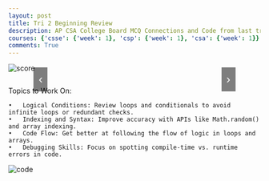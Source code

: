 ```yaml
---
layout: post
title: Tri 2 Beginning Review
description: AP CSA College Board MCQ Connections and Code from last tri
courses: {'csse': {'week': 1}, 'csp': {'week': 1}, 'csa': {'week': 1}}
comments: True
---
```


![score](https://github.com/user-attachments/assets/e4878086-ec7d-4dd5-841a-c2f2f0fd161d)


<div class="carousel-container">
  <div class="carousel" id="carousel">
    <div class="flashcard">
      <img src="https://github.com/user-attachments/assets/47896f45-7de0-438c-8194-e13b50773c92" alt="Q4">
      <p>I forgot that in Java, when dividing two integers, the result is always going to be an integer. So, 7 divided by 3 actually equals 2, not 2.333333.</p>
    </div>
    <div class="flashcard">
      <img src="https://github.com/user-attachments/assets/9640269b-f74c-4b9b-b65d-bd595a096b5f" alt="Q6">
      <p>I mistakenly thought we needed to compare the average of the two values to the tolerance but, the correct approach is to calculate the absolute difference between d1 and d2 and then check if it's less than or equal to the tolerance. So, the correct answer is indeed option E.</p>
    </div>
    <div class="flashcard">
      <img src="https://github.com/user-attachments/assets/15a0c6b7-40a7-4b68-9668-4cafa9c50d90" alt="Q14">
      <p>I incorrectly assumed that the v variable would be an index rather than a direct reference to a Vehicle object. The correct expression to replace /expression/ is actually vehicles.get(i).getMileage(). This will access the i-th Vehicle object from the vehicles list and then call its getMileage() method.</p>
    </div>
    <div class="flashcard">
      <img src="https://github.com/user-attachments/assets/b1166d4b-38d1-498b-977a-3ad19d2e5a8d" alt="Q16">
      <p>The correct expression to replace /index/ is B: k + a1.length. This ensures that the elements of a2 are appended to the end of the result array after the elements of a1.</p>
    </div>
    <div class="flashcard">
      <img src="https://github.com/user-attachments/assets/ab09b616-0f72-40d8-a60a-eafc90a415f3" alt="Q18">
      <p>I mistakenly thought Math.random() could take a parameter to specify the range of the random number. However, Math.random() generates a random double between 0.0 and 1.0. To get a random index for the list, we need to multiply this value by the list's size and cast it to an integer. Therefore, the correct answer is B.</p>
    </div>
    <div class="flashcard">
      <img src="https://github.com/user-attachments/assets/6ef6df54-8cec-463c-9102-d87381737c92" alt="Q22">
      <p>I thought that because `bookArray` is declared as a `Book[]`, only the `length()` method defined in the `Book` class would be used. But, Java allows subclasses to override methods from their superclasses. So, when we call `length()` on an `AudioBook` object within the array, the `length()` method defined specifically for `AudioBook` will be used, leading to a compile-time error.</p>
    </div>
    <div class="flashcard">
      <img src="https://github.com/user-attachments/assets/d2265cef-43f6-4d6f-b25f-2ac891d86f1f" alt="Q23">
      <p>I misunderstood the loop condition. The loop continues as long as k is greater than 0. In the first iteration, k is animals.size() - 1, which is 5. The element at index 5 is "baboon". Since "baboon" starts with "b", it is moved to the beginning of the list.</p>
    </div>
    <div class="flashcard">
      <img src="https://github.com/user-attachments/assets/49c3f9b5-c114-4e5c-8f08-dfd31826d736" alt="Q24">
      <p>I misunderstood the order in which the newArray is being filled. The code iterates through oldArray and fills newArray in column-major order. This means that it fills the first column, then the second, and so on.</p>
    </div>
    <div class="flashcard">
      <img src="https://github.com/user-attachments/assets/403f6aee-2ff0-4295-a063-1e7e866f5ea0" alt="Q25">
      <p>I got this wrong because I may have overcomplicated the solution. I might have considered unnecessary factors or conditions, leading me to choose an incorrect option. The correct approach is a straightforward comparison of the dimensions of the two boxes.</p>
    </div>
    <div class="flashcard">
      <img src="https://github.com/user-attachments/assets/413c96dc-5b0f-4e73-8680-d66b6b2c29f3" alt="Q33">
      <p>The loop condition sum < 12 || k < 4 will always be true because k is never incremented. This leads to an infinite loop, and nothing will be printed.</p>
    </div>
    <div class="flashcard">
      <img src="https://github.com/user-attachments/assets/dff58ed4-f0d9-408f-a26a-362336642912" alt="Q34">
      <p>The issue with this code is that it attempts to modify the x and y coordinates of the center point directly. However, since x and y are private instance variables within the Point class, they cannot be accessed and modified directly. This will lead to a compile-time error.</p>
    </div>
    <div class="flashcard">
      <img src="https://github.com/user-attachments/assets/2667e275-ad50-45b5-b275-a428ee8f3911" alt="Q36">
      <p>I overlooked the fact that the second condition in the if statement is redundant. If x is even and greater than 0, it will always be greater than 3.</p>
    </div>
    <div class="flashcard">
      <img src="https://github.com/user-attachments/assets/453a960e-6eaa-4340-ac0c-75bfac627c16" alt="Q38">
      <p>I believe I overcomplicated the solution by trying to distribute the OR operator. The original expression can be simplified using the distributive property of OR over AND.</p>
    </div>
  </div>
  <button class="carousel-button left" onclick="moveCarousel(-1)">&#8249;</button>
  <button class="carousel-button right" onclick="moveCarousel(1)">&#8250;</button>
</div>

<script>
  let currentIndex = 0;

  function moveCarousel(direction) {
    const cards = document.querySelectorAll('.flashcard');
    currentIndex = (currentIndex + direction + cards.length) % cards.length;

    cards.forEach((card, index) => {
      card.style.display = index === currentIndex ? 'block' : 'none';
    });
  }

  // Initialize the carousel
  document.addEventListener('DOMContentLoaded', () => {
    const cards = document.querySelectorAll('.flashcard');
    cards.forEach((card, index) => (card.style.display = index === 0 ? 'block' : 'none'));
  });
</script>

<style>
  .carousel-container {
    position: relative;
    width: 80%;
    margin: auto;
    text-align: center;
  }
  .carousel {
    display: flex;
    flex-wrap: nowrap;
    overflow: hidden;
  }
  .flashcard {
    display: none;
    flex: 0 0 100%;
    box-shadow: 0 4px 8px rgba(0, 0, 0, 0.2);
    border-radius: 10px;
    padding: 20px;
    text-align: center;
  }
  .carousel-button {
    position: absolute;
    top: 50%;
    transform: translateY(-50%);
    background: rgba(0, 0, 0, 0.5);
    color: white;
    border: none;
    font-size: 24px;
    padding: 10px;
    cursor: pointer;
  }
  .carousel-button.left {
    left: 0;
  }
  .carousel-button.right {
    right: 0;
  }
</style>
Topics to Work On:

	•	Logical Conditions: Review loops and conditionals to avoid infinite loops or redundant checks.
	•	Indexing and Syntax: Improve accuracy with APIs like Math.random() and array indexing.
	•	Code Flow: Get better at following the flow of logic in loops and arrays.
	•	Debugging Skills: Focus on spotting compile-time vs. runtime errors in code.

![code](https://github.com/user-attachments/assets/367a358d-6193-42bb-bb60-a2bc6b6609d6)
